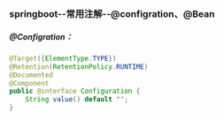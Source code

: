 ### springboot--常用注解--@configration、@Bean



##### @Configration：

```java
@Target({ElementType.TYPE})
@Retention(RetentionPolicy.RUNTIME)
@Documented
@Component
public @interface Configuration {
    String value() default "";
}
```



